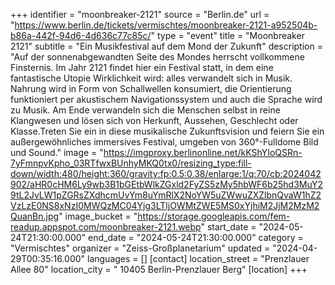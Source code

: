 +++
identifier = "moonbreaker-2121"
source = "Berlin.de"
url = "https://www.berlin.de/tickets/vermischtes/moonbreaker-2121-a952504b-b86a-442f-94d6-4d636c77c85c/"
type = "event"
title = "Moonbreaker 2121"
subtitle = "Ein Musikfestival auf dem Mond der Zukunft"
description = "Auf der sonnenabgewandten Seite des Mondes herrscht vollkommene Finsternis. Im Jahr 2121 findet hier ein Festival statt, in dem eine fantastische Utopie Wirklichkeit wird: alles verwandelt sich in Musik. Nahrung wird in Form von Schallwellen konsumiert, die Orientierung funktioniert per akustischem Navigationssystem und auch die Sprache wird zu Musik. Am Ende verwandeln sich die Menschen selbst in reine Klangwesen und lösen sich von Herkunft, Aussehen, Geschlecht oder Klasse.Treten Sie ein in diese musikalische Zukunftsvision und feiern Sie ein außergewöhnliches immersives Festival, umgeben von 360°-Fulldome Bild und Sound."
image = "https://imgproxy.berlinonline.net/kKShYIoQSRn-7yFmnpvKpho_03RTfwxBUnhyMKQ0tx0/resizing_type:fill-down/width:480/height:360/gravity:fp:0.5:0.38/enlarge:1/q:70/cb:2024042902/aHR0cHM6Ly9wb3B1bGEtbWlkZGxld2FyZS5zMy5hbWF6b25hd3MuY29tL2JvLW1pZGRsZXdhcmUvYm8uYmRlX2NoYW5uZWwuZXZlbnQvaW1hZ2VzLzE0NS8xNzI0MWQzMC04Yjg3LTljOWMtZWE5MS0xYjhiM2JjM2MzM2QuanBn.jpg"
image_bucket = "https://storage.googleapis.com/fem-readup.appspot.com/moonbreaker-2121.webp"
start_date = "2024-05-24T21:30:00.000"
end_date = "2024-05-24T21:30:00.000"
category = "Vermischtes"
organizer = "Zeiss-Großplanetarium"
updated = "2024-04-29T00:35:16.000"
languages = []
[contact]
location_street = "Prenzlauer Allee 80"
location_city = " 10405 Berlin-Prenzlauer Berg"
[location]
+++